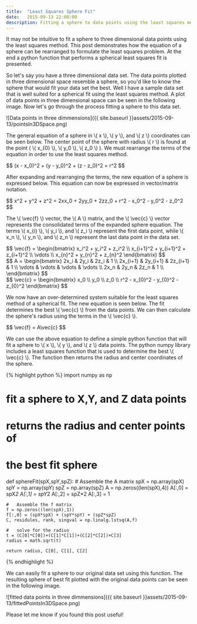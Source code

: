 ```yaml
---
title:  "Least Squares Sphere Fit"
date:   2015-09-13 22:00:00
description: Fitting a sphere to data points using the least squares method
---
```

It may not be intuitive to fit a sphere to three dimensional data points using the least squares method. This post demonstrates how the equation of a sphere can be rearranged to formulate the least squares problem. At the end a python function that performs a spherical least squares fit is presented.

So let's say you have a three dimensional data set. The data points plotted in three dimensional space resemble a sphere, so you'd like to know the sphere that would fit your data set the best. Well I have a sample data set that is well suited for a spherical fit using the least squares method. A plot of data points in three dimensional space can be seen in the following image. Now let's go through the process fitting a sphere to this data set.

![Data points in three dimmensions]({{ site.baseurl }}assets/2015-09-13/pointsIn3DSpace.png)


The general equation of a sphere  in <span>\\( x \\)</span>, <span>\\( y \\)</span>, and <span>\\( z \\)</span> coordinates can be seen below. The center point of the sphere with radius <span>\\( r \\)</span> is found at the point ( <span>\\( x\_{0} \\)</span>, <span>\\( y\_0 \\)</span>, <span>\\( z\_0 \\)</span> ). We must rearrange the terms of the equation in order to use the least squares method.

<div>
$$
(x - x_0)^2 + (y - y_0)^2 + (z - z_0)^2 = r^2
$$
</div>

After expanding and rearranging the terms, the new equation of a sphere is expressed below. This equation can now be expressed in vector/matrix notation.

<div>
$$
x^2 + y^2 + z^2 = 2xx_0 + 2yy_0 + 2zz_0 + r^2 - x_0^2 - y_0^2 - z_0^2
$$
</div>

The <span>\\( \vec{f} \\)</span> vector, the <span>\\( A \\)</span> matrix, and the <span>\\( \vec{c} \\)</span> vector represents the consolidated terms of the expanded sphere equation. The terms <span>\\( x\_{i} \\)</span>, <span>\\( y\_i \\)</span>, and <span>\\( z\_i \\)</span> represent the first data point, while <span>\\( x\_n \\)</span>, <span>\\( y\_n \\)</span>, and <span>\\( z\_n \\)</span> represent the last data point in the data set.

<div>
$$
\vec{f} = \begin{bmatrix}
  x_i^2 + y_i^2 + z_i^2 \\
  x_{i+1}^2 + y_{i+1}^2 + z_{i+1}^2 \\
  \vdots \\
  x_{n}^2 + y_{n}^2 + z_{n}^2
 \end{bmatrix}
$$
</div>

<div>
$$
A = \begin{bmatrix}
  2x_i & 2y_i & 2z_i & 1 \\
  2x_{i+1} & 2y_{i+1} & 2z_{i+1} & 1 \\
  \vdots & \vdots & \vdots & \vdots \\
  2x_n & 2y_n & 2z_n & 1 \\
 \end{bmatrix}
$$
</div>


<div>
$$
\vec{c} = \begin{bmatrix}
  x_0 \\
  y_0 \\
  z_0 \\
  r^2 - x_{0}^2 - y_{0}^2 - z_{0}^2
 \end{bmatrix}
$$
</div>

We now have an over-determined system suitable for the least squares method of a spherical fit. The new equation is seen below. The fit determines the best <span>\\( \vec{c} \\)</span> from the data points. We can then calculate the sphere's radius using the terms in the <span>\\( \vec{c} \\)</span>. 

<div>
$$
\vec{f} = A\vec{c}
$$
</div>

We can use the above equation to define a simple python function that will fit a sphere to <span>\\( x \\)</span>, <span>\\( y \\)</span>, and <span>\\( z \\)</span> data points. The python numpy library includes a least squares function that is used to determine the best <span>\\( \vec{c} \\)</span>. The function then returns the radius and center coordinates of the sphere.

{% highlight python %}
import numpy as np
#	fit a sphere to X,Y, and Z data points
#	returns the radius and center points of
#	the best fit sphere
def sphereFit(spX,spY,spZ):
    #   Assemble the A matrix
    spX = np.array(spX)
    spY = np.array(spY)
    spZ = np.array(spZ)
    A = np.zeros((len(spX),4))
    A[:,0] = spX*2
    A[:,1] = spY*2
    A[:,2] = spZ*2
    A[:,3] = 1
    
    #   Assemble the f matrix
    f = np.zeros((len(spX),1))
    f[:,0] = (spX*spX) + (spY*spY) + (spZ*spZ)
    C, residules, rank, singval = np.linalg.lstsq(A,f)

    #   solve for the radius
	t = (C[0]*C[0])+(C[1]*C[1])+(C[2]*C[2])+C[3]
    radius = math.sqrt(t)
    
    return radius, C[0], C[1], C[2]
{% endhighlight %}

We can easily fit a sphere to our original data set using this function. The resulting sphere of best fit plotted with the original data points can be seen in the following image.

![fitted data points in three dimmensions]({{ site.baseurl }}assets/2015-09-13/fittedPointsIn3DSpace.png)

Please let me know if you found this post useful!  
